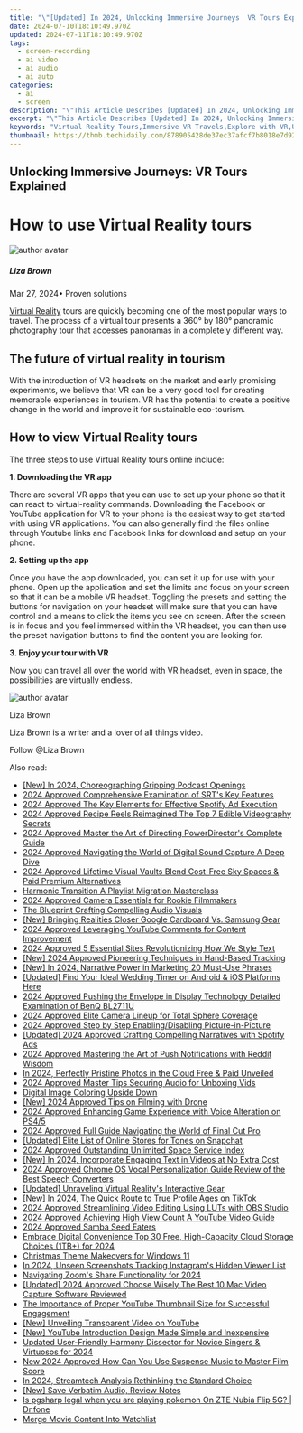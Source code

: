 ```yaml
---
title: "\"[Updated] In 2024, Unlocking Immersive Journeys  VR Tours Explained\""
date: 2024-07-10T18:10:49.970Z
updated: 2024-07-11T18:10:49.970Z
tags: 
  - screen-recording
  - ai video
  - ai audio
  - ai auto
categories: 
  - ai
  - screen
description: "\"This Article Describes [Updated] In 2024, Unlocking Immersive Journeys: VR Tours Explained\""
excerpt: "\"This Article Describes [Updated] In 2024, Unlocking Immersive Journeys: VR Tours Explained\""
keywords: "Virtual Reality Tours,Immersive VR Travels,Explore with VR,Unlocking VR Journeys,Dive Into VR Tours,VR Tour Explained,Engaging Virtual Experience"
thumbnail: https://thmb.techidaily.com/878905428de37ec37afcf7b8018e7d924bf2c1ca322a8100dfaafbd0ac4bcb97.jpg
---
```


## Unlocking Immersive Journeys: VR Tours Explained

# How to use Virtual Reality tours

![author avatar](https://lh5.googleusercontent.com/-AIMmjowaFs4/AAAAAAAAAAI/AAAAAAAAABc/Y5UmwDaI7HU/s250-c-k/photo.jpg)

##### Liza Brown

 Mar 27, 2024• Proven solutions

[Virtual Reality](https://tools.techidaily.com/wondershare/filmora/download/) tours are quickly becoming one of the most popular ways to travel. The process of a virtual tour presents a 360° by 180° panoramic photography tour that accesses panoramas in a completely different way.

## The future of virtual reality in tourism

 With the introduction of VR headsets on the market and early promising experiments, we believe that VR can be a very good tool for creating memorable experiences in tourism. VR has the potential to create a positive change in the world and improve it for sustainable eco-tourism.

## How to view Virtual Reality tours

 The three steps to use Virtual Reality tours online include:

**1\. Downloading the VR app**

 There are several VR apps that you can use to set up your phone so that it can react to virtual-reality commands. Downloading the Facebook or YouTube application for VR to your phone is the easiest way to get started with using VR applications. You can also generally find the files online through Youtube links and Facebook links for download and setup on your phone.

**2\. Setting up the app**

 Once you have the app downloaded, you can set it up for use with your phone. Open up the application and set the limits and focus on your screen so that it can be a mobile VR headset. Toggling the presets and setting the buttons for navigation on your headset will make sure that you can have control and a means to click the items you see on screen. After the screen is in focus and you feel immersed within the VR headset, you can then use the preset navigation buttons to find the content you are looking for.

**3\. Enjoy your tour with VR**

 Now you can travel all over the world with VR headset, even in space, the possibilities are virtually endless.

![author avatar](https://lh5.googleusercontent.com/-AIMmjowaFs4/AAAAAAAAAAI/AAAAAAAAABc/Y5UmwDaI7HU/s250-c-k/photo.jpg)

Liza Brown

Liza Brown is a writer and a lover of all things video.

Follow @Liza Brown


<ins class="adsbygoogle"
     style="display:block"
     data-ad-format="autorelaxed"
     data-ad-client="ca-pub-7571918770474297"
     data-ad-slot="1223367746"></ins>



<ins class="adsbygoogle"
     style="display:block"
     data-ad-client="ca-pub-7571918770474297"
     data-ad-slot="8358498916"
     data-ad-format="auto"
     data-full-width-responsive="true"></ins>




<span class="atpl-alsoreadstyle">Also read:</span>
<div><ul>
<li><a href="https://article-knowledge.techidaily.com/new-in-2024-choreographing-gripping-podcast-openings/"><u>[New] In 2024, Choreographing Gripping Podcast Openings</u></a></li>
<li><a href="https://article-knowledge.techidaily.com/2024-approved-comprehensive-examination-of-srts-key-features/"><u>2024 Approved  Comprehensive Examination of SRT's Key Features</u></a></li>
<li><a href="https://article-knowledge.techidaily.com/2024-approved-the-key-elements-for-effective-spotify-ad-execution/"><u>2024 Approved  The Key Elements for Effective Spotify Ad Execution</u></a></li>
<li><a href="https://article-knowledge.techidaily.com/2024-approved-recipe-reels-reimagined-the-top-7-edible-videography-secrets/"><u>2024 Approved  Recipe Reels Reimagined  The Top 7 Edible Videography Secrets</u></a></li>
<li><a href="https://article-knowledge.techidaily.com/2024-approved-master-the-art-of-directing-powerdirectors-complete-guide/"><u>2024 Approved  Master the Art of Directing  PowerDirector's Complete Guide</u></a></li>
<li><a href="https://article-knowledge.techidaily.com/2024-approved-navigating-the-world-of-digital-sound-capture-a-deep-dive/"><u>2024 Approved  Navigating the World of Digital Sound Capture  A Deep Dive</u></a></li>
<li><a href="https://article-knowledge.techidaily.com/2024-approved-lifetime-visual-vaults-blend-cost-free-sky-spaces-and-paid-premium-alternatives/"><u>2024 Approved  Lifetime Visual Vaults  Blend Cost-Free Sky Spaces & Paid Premium Alternatives</u></a></li>
<li><a href="https://article-knowledge.techidaily.com/harmonic-transition-a-playlist-migration-masterclass/"><u>Harmonic Transition  A Playlist Migration Masterclass</u></a></li>
<li><a href="https://article-knowledge.techidaily.com/2024-approved-camera-essentials-for-rookie-filmmakers/"><u>2024 Approved  Camera Essentials for Rookie Filmmakers</u></a></li>
<li><a href="https://article-knowledge.techidaily.com/the-blueprint-crafting-compelling-audio-visuals/"><u>The Blueprint  Crafting Compelling Audio Visuals</u></a></li>
<li><a href="https://article-knowledge.techidaily.com/new-bringing-realities-closer-google-cardboard-vs-samsung-gear/"><u>[New] Bringing Realities Closer  Google Cardboard Vs. Samsung Gear</u></a></li>
<li><a href="https://article-knowledge.techidaily.com/2024-approved-leveraging-youtube-comments-for-content-improvement/"><u>2024 Approved  Leveraging YouTube Comments for Content Improvement</u></a></li>
<li><a href="https://article-knowledge.techidaily.com/2024-approved-5-essential-sites-revolutionizing-how-we-style-text/"><u>2024 Approved  5 Essential Sites Revolutionizing How We Style Text</u></a></li>
<li><a href="https://article-knowledge.techidaily.com/new-2024-approved-pioneering-techniques-in-hand-based-tracking/"><u>[New] 2024 Approved  Pioneering Techniques in Hand-Based Tracking</u></a></li>
<li><a href="https://article-knowledge.techidaily.com/new-in-2024-narrative-power-in-marketing-20-must-use-phrases/"><u>[New] In 2024, Narrative Power in Marketing  20 Must-Use Phrases</u></a></li>
<li><a href="https://article-knowledge.techidaily.com/updated-find-your-ideal-wedding-timer-on-android-and-ios-platforms-here/"><u>[Updated] Find Your Ideal Wedding Timer on Android & iOS Platforms Here</u></a></li>
<li><a href="https://article-knowledge.techidaily.com/2024-approved-pushing-the-envelope-in-display-technology-detailed-examination-of-benq-bl2711u/"><u>2024 Approved  Pushing the Envelope in Display Technology  Detailed Examination of BenQ BL2711U</u></a></li>
<li><a href="https://article-knowledge.techidaily.com/2024-approved-elite-camera-lineup-for-total-sphere-coverage/"><u>2024 Approved  Elite Camera Lineup for Total Sphere Coverage</u></a></li>
<li><a href="https://article-knowledge.techidaily.com/2024-approved-step-by-step-enablingdisabling-picture-in-picture/"><u>2024 Approved  Step by Step  Enabling/Disabling Picture-in-Picture</u></a></li>
<li><a href="https://article-knowledge.techidaily.com/updated-2024-approved-crafting-compelling-narratives-with-spotify-ads/"><u>[Updated] 2024 Approved  Crafting Compelling Narratives with Spotify Ads</u></a></li>
<li><a href="https://article-knowledge.techidaily.com/2024-approved-mastering-the-art-of-push-notifications-with-reddit-wisdom/"><u>2024 Approved  Mastering the Art of Push Notifications with Reddit Wisdom</u></a></li>
<li><a href="https://article-knowledge.techidaily.com/in-2024-perfectly-pristine-photos-in-the-cloud-free-and-paid-unveiled/"><u>In 2024, Perfectly Pristine Photos in the Cloud  Free & Paid Unveiled</u></a></li>
<li><a href="https://article-knowledge.techidaily.com/2024-approved-master-tips-securing-audio-for-unboxing-vids/"><u>2024 Approved  Master Tips  Securing Audio for Unboxing Vids</u></a></li>
<li><a href="https://article-knowledge.techidaily.com/digital-image-coloring-upside-down/"><u>Digital Image Coloring Upside Down</u></a></li>
<li><a href="https://article-knowledge.techidaily.com/new-2024-approved-tips-on-filming-with-drone/"><u>[New] 2024 Approved  Tips on Filming with Drone</u></a></li>
<li><a href="https://article-knowledge.techidaily.com/2024-approved-enhancing-game-experience-with-voice-alteration-on-ps45/"><u>2024 Approved  Enhancing Game Experience with Voice Alteration on PS4/5</u></a></li>
<li><a href="https://article-knowledge.techidaily.com/2024-approved-full-guide-navigating-the-world-of-final-cut-pro/"><u>2024 Approved  Full Guide  Navigating the World of Final Cut Pro</u></a></li>
<li><a href="https://article-knowledge.techidaily.com/updated-elite-list-of-online-stores-for-tones-on-snapchat/"><u>[Updated] Elite List of Online Stores for Tones on Snapchat</u></a></li>
<li><a href="https://article-knowledge.techidaily.com/2024-approved-outstanding-unlimited-space-service-index/"><u>2024 Approved  Outstanding Unlimited Space Service Index</u></a></li>
<li><a href="https://article-knowledge.techidaily.com/new-in-2024-incorporate-engaging-text-in-videos-at-no-extra-cost/"><u>[New] In 2024, Incorporate Engaging Text in Videos at No Extra Cost</u></a></li>
<li><a href="https://article-knowledge.techidaily.com/2024-approved-chrome-os-vocal-personalization-guide-review-of-the-best-speech-converters/"><u>2024 Approved  Chrome OS Vocal Personalization Guide  Review of the Best Speech Converters</u></a></li>
<li><a href="https://article-knowledge.techidaily.com/updated-unraveling-virtual-realitys-interactive-gear/"><u>[Updated] Unraveling Virtual Reality's Interactive Gear</u></a></li>
<li><a href="https://article-knowledge.techidaily.com/new-in-2024-the-quick-route-to-true-profile-ages-on-tiktok/"><u>[New] In 2024, The Quick Route to True Profile Ages on TikTok</u></a></li>
<li><a href="https://article-knowledge.techidaily.com/2024-approved-streamlining-video-editing-using-luts-with-obs-studio/"><u>2024 Approved  Streamlining Video Editing  Using LUTs with OBS Studio</u></a></li>
<li><a href="https://article-knowledge.techidaily.com/2024-approved-achieving-high-view-count-a-youtube-video-guide/"><u>2024 Approved  Achieving High View Count  A YouTube Video Guide</u></a></li>
<li><a href="https://article-knowledge.techidaily.com/2024-approved-samba-seed-eaters/"><u>2024 Approved  Samba Seed Eaters</u></a></li>
<li><a href="https://vp-tips.techidaily.com/embrace-digital-convenience-top-30-free-high-capacity-cloud-storage-choices-1tbplus-for-2024/"><u>Embrace Digital Convenience  Top 30 Free, High-Capacity Cloud Storage Choices (1TB+) for 2024</u></a></li>
<li><a href="https://windows11.techidaily.com/christmas-theme-makeovers-for-windows-11/"><u>Christmas Theme Makeovers for Windows 11</u></a></li>
<li><a href="https://instagram-clips.techidaily.com/in-2024-unseen-screenshots-tracking-instagrams-hidden-viewer-list/"><u>In 2024, Unseen Screenshots  Tracking Instagram's Hidden Viewer List</u></a></li>
<li><a href="https://on-screen-recording.techidaily.com/navigating-zooms-share-functionality-for-2024/"><u>Navigating Zoom's Share Functionality for 2024</u></a></li>
<li><a href="https://desktop-recording.techidaily.com/updated-2024-approved-choose-wisely-the-best-10-mac-video-capture-software-reviewed/"><u>[Updated] 2024 Approved  Choose Wisely  The Best 10 Mac Video Capture Software Reviewed</u></a></li>
<li><a href="https://youtube-video-recordings.techidaily.com/the-importance-of-proper-youtube-thumbnail-size-for-successful-engagement/"><u>The Importance of Proper YouTube Thumbnail Size for Successful Engagement</u></a></li>
<li><a href="https://facebook-video-footage.techidaily.com/new-unveiling-transparent-video-on-youtube/"><u>[New] Unveiling Transparent Video on YouTube</u></a></li>
<li><a href="https://facebook-video-footage.techidaily.com/new-youtube-introduction-design-made-simple-and-inexpensive/"><u>[New] YouTube Introduction Design Made Simple and Inexpensive</u></a></li>
<li><a href="https://sound-optimizing.techidaily.com/updated-user-friendly-harmony-dissector-for-novice-singers-and-virtuosos-for-2024/"><u>Updated User-Friendly Harmony Dissector for Novice Singers & Virtuosos for 2024</u></a></li>
<li><a href="https://sound-tweaking.techidaily.com/new-2024-approved-how-can-you-use-suspense-music-to-master-film-score/"><u>New 2024 Approved How Can You Use Suspense Music to Master Film Score</u></a></li>
<li><a href="https://screen-sharing-recording.techidaily.com/in-2024-streamtech-analysis-rethinking-the-standard-choice/"><u>In 2024, Streamtech Analysis  Rethinking the Standard Choice</u></a></li>
<li><a href="https://visual-screen-recording.techidaily.com/new-save-verbatim-audio-review-notes/"><u>[New] Save Verbatim Audio, Review Notes</u></a></li>
<li><a href="https://fake-location.techidaily.com/is-pgsharp-legal-when-you-are-playing-pokemon-on-zte-nubia-flip-5g-drfone-by-drfone-virtual-android/"><u>Is pgsharp legal when you are playing pokemon On ZTE Nubia Flip 5G? | Dr.fone</u></a></li>
<li><a href="https://extra-information.techidaily.com/merge-movie-content-into-watchlist/"><u>Merge Movie Content Into Watchlist</u></a></li>
</ul></div>
